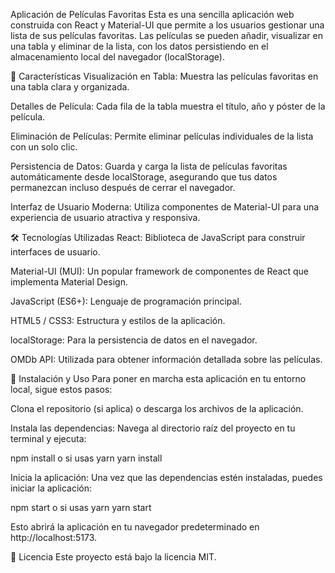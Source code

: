 Aplicación de Películas Favoritas
Esta es una sencilla aplicación web construida con React y Material-UI que permite a los usuarios gestionar una lista de sus películas favoritas. Las películas se pueden añadir, visualizar en una tabla y eliminar de la lista, con los datos persistiendo en el almacenamiento local del navegador (localStorage).

🌟 Características
Visualización en Tabla: Muestra las películas favoritas en una tabla clara y organizada.

Detalles de Película: Cada fila de la tabla muestra el título, año y póster de la película.

Eliminación de Películas: Permite eliminar películas individuales de la lista con un solo clic.

Persistencia de Datos: Guarda y carga la lista de películas favoritas automáticamente desde localStorage, asegurando que tus datos permanezcan incluso después de cerrar el navegador.

Interfaz de Usuario Moderna: Utiliza componentes de Material-UI para una experiencia de usuario atractiva y responsiva.

🛠️ Tecnologías Utilizadas
React: Biblioteca de JavaScript para construir interfaces de usuario.

Material-UI (MUI): Un popular framework de componentes de React que implementa Material Design.

JavaScript (ES6+): Lenguaje de programación principal.

HTML5 / CSS3: Estructura y estilos de la aplicación.

localStorage: Para la persistencia de datos en el navegador.

OMDb API: Utilizada para obtener información detallada sobre las películas.

🚀 Instalación y Uso
Para poner en marcha esta aplicación en tu entorno local, sigue estos pasos:

Clona el repositorio (si aplica) o descarga los archivos de la aplicación.

Instala las dependencias:
Navega al directorio raíz del proyecto en tu terminal y ejecuta:

npm install
 o si usas yarn
 yarn install

Inicia la aplicación:
Una vez que las dependencias estén instaladas, puedes iniciar la aplicación:

npm start
 o si usas yarn
 yarn start

Esto abrirá la aplicación en tu navegador predeterminado en http://localhost:5173.

📄 Licencia
Este proyecto está bajo la licencia MIT.
